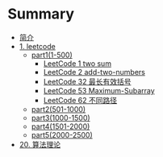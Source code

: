 # Summary

* [简介](README.md)
* [1. leetcode](1-leetcode/README.md)
  * [part1(1-500)](1-leetcode/part1(1-500)/README.md)
    * [LeetCode 1 two sum](1-leetcode/part1(1-500)/LeetCode-1-two-sum.md)
    * [LeetCode 2 add-two-numbers](1-leetcode/part1(1-500)/LeetCode-2-add-two-numbers.md)
    * [LeetCode 32 最长有效括号](1-leetcode/part1(1-500)/LeetCode-32-最长有效括号.md)
    * [LeetCode 53 Maximum-Subarray](1-leetcode/part1(1-500)/LeetCode-53-Maximum-Subarray.md)
    * [LeetCode 62 不同路径](1-leetcode/part1(1-500)/LeetCode-62-不同路径.md)
  * [part2(501-1000)](1-leetcode/part2(501-1000)/README.md)
  * [part3(1000-1500)](1-leetcode/part3(1000-1500)/README.md)
  * [part4(1501-2000)](1-leetcode/part4(1501-2000)/README.md)
  * [part5(2000-2500)](1-leetcode/part5(2000-2500)/README.md)
* [20. 算法理论](20-算法理论/README.md)

